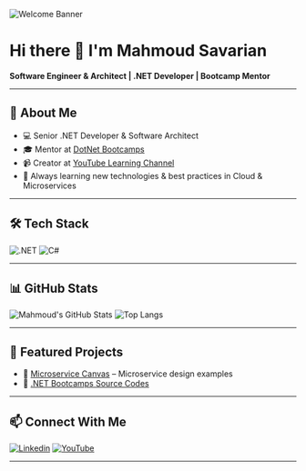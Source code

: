 <!-- Banner -->
![Welcome Banner](https://your-banner-image-link.com)

# Hi there 👋 I'm Mahmoud Savarian
**Software Engineer & Architect | .NET Developer | Bootcamp Mentor**

---

## 🚀 About Me
- 💻 Senior .NET Developer & Software Architect
- 🎓 Mentor at [DotNet Bootcamps](https://github.com/dotnet-bootcamps)
- 📹 Creator at [YouTube Learning Channel](https://youtube.com/@msavarian)
- 🌱 Always learning new technologies & best practices in Cloud & Microservices

---

## 🛠️ Tech Stack
![.NET](https://img.shields.io/badge/.NET-512BD4?style=for-the-badge&logo=dotnet&logoColor=white)
![C#](https://img.shields.io/badge/C%23-239120?style=for-the-badge&logo=csharp&logoColor=white)

---

## 📊 GitHub Stats
![Mahmoud's GitHub Stats](https://github-readme-stats.vercel.app/api?username=msavarian&show_icons=true&theme=radical)
![Top Langs](https://github-readme-stats.vercel.app/api/top-langs/?username=msavarian&layout=compact&theme=radical)

---

## 📂 Featured Projects
- 🔹 [Microservice Canvas](https://github.com/msavarian/microservice-canvas) – Microservice design examples
- 🔹 [.NET Bootcamps Source Codes](https://github.com/dotnet-bootcamps)

---

## 📫 Connect With Me
[![Linkedin](https://img.shields.io/badge/LinkedIn-0A66C2?style=for-the-badge&logo=linkedin&logoColor=white)](https://linkedin.com/in/mahmoud-savarian/)
[![YouTube](https://img.shields.io/badge/YouTube-FF0000?style=for-the-badge&logo=youtube&logoColor=white)](https://youtube.com/@msavarian)

---
